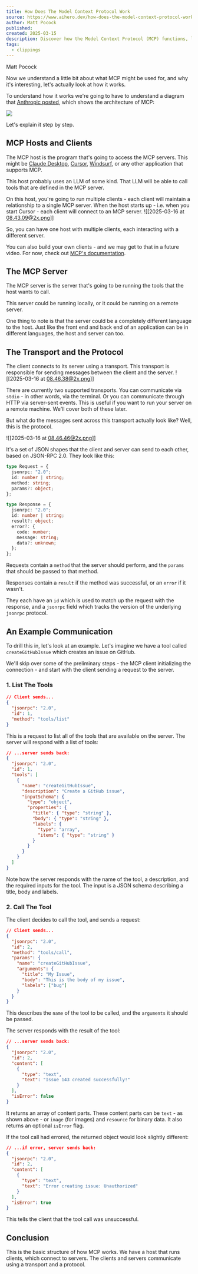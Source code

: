 ```yaml
---
title: How Does The Model Context Protocol Work
source: https://www.aihero.dev/how-does-the-model-context-protocol-work?list=model-context-protocol-tutorial
author: Matt Pocock
published: 
created: 2025-03-15
description: Discover how the Model Context Protocol (MCP) functions, linking hosts and servers with seamless client-server communication and JSON-RPC 2.0 protocol.
tags:
  - clippings
---
```

Matt Pocock

Now we understand a little bit about what MCP might be used for, and why it's interesting, let's actually look at how it works.

To understand how it works we're going to have to understand a diagram that [Anthropic posted](https://modelcontextprotocol.io/introduction), which shows the architecture of MCP:

![](http://res.cloudinary.com/total-typescript/image/upload/v1741611370/posts/post_eiesy/n0emq4uuvsykmmqjyxdx.png)

Let's explain it step by step.

## MCP Hosts and Clients

The MCP host is the program that's going to access the MCP servers. This might be [Claude Desktop](https://claude.ai/download), [Cursor](https://cursor.sh/), [Windsurf](https://codeium.com/windsurf), or any other application that supports MCP.

This host probably uses an LLM of some kind. That LLM will be able to call tools that are defined in the MCP server.

On this host, you're going to run multiple clients - each client will maintain a relationship to a single MCP server. When the host starts up - i.e. when you start Cursor - each client will connect to an MCP server.
![[2025-03-16 at 08.43.09@2x.png]]

So, you can have one host with multiple clients, each interacting with a different server.

You can also build your own clients - and we may get to that in a future video. For now, check out [MCP's documentation](https://modelcontextprotocol.io/introduction).

## The MCP Server

The MCP server is the server that's going to be running the tools that the host wants to call.

This server could be running locally, or it could be running on a remote server.

One thing to note is that the server could be a completely different language to the host. Just like the front end and back end of an application can be in different languages, the host and server can too.

## The Transport and the Protocol

The client connects to its server using a transport. This transport is responsible for sending messages between the client and the server.
![[2025-03-16 at 08.46.38@2x.png]]


There are currently two supported transports. You can communicate via `stdio` - in other words, via the terminal. Or you can communicate through HTTP via server-sent events. This is useful if you want to run your server on a remote machine. We'll cover both of these later.

But what do the messages sent across this transport actually look like? Well, this is the protocol.

![[2025-03-16 at 08.46.46@2x.png]]

It's a set of JSON shapes that the client and server can send to each other, based on JSON-RPC 2.0. They look like this:

```typescript
type Request = {
  jsonrpc: "2.0";
  id: number | string;
  method: string;
  params?: object;
};

type Response = {
  jsonrpc: "2.0";
  id: number | string;
  result?: object;
  error?: {
    code: number;
    message: string;
    data?: unknown;
  };
};
```

Requests contain a `method` that the server should perform, and the `params` that should be passed to that method.

Responses contain a `result` if the method was successful, or an `error` if it wasn't.

They each have an `id` which is used to match up the request with the response, and a `jsonrpc` field which tracks the version of the underlying `jsonrpc` protocol.

## An Example Communication

To drill this in, let's look at an example. Let's imagine we have a tool called `createGitHubIssue` which creates an issue on GitHub.

We'll skip over some of the preliminary steps - the MCP client initializing the connection - and start with the client sending a request to the server.

### 1\. List The Tools

```json
// Client sends...
{
  "jsonrpc": "2.0",
  "id": 1,
  "method": "tools/list"
}
```

This is a request to list all of the tools that are available on the server. The server will respond with a list of tools:

```json
// ...server sends back:
{
  "jsonrpc": "2.0",
  "id": 1,
  "tools": [
    {
      "name": "createGitHubIssue",
      "description": "Create a GitHub issue",
      "inputSchema": {
        "type": "object",
        "properties": {
          "title": { "type": "string" },
          "body": { "type": "string" },
          "labels": {
            "type": "array",
            "items": { "type": "string" }
          }
        }
      }
    }
  ]
}
```

Note how the server responds with the name of the tool, a description, and the required inputs for the tool. The input is a JSON schema describing a title, body and labels.

### 2\. Call The Tool

The client decides to call the tool, and sends a request:

```json
// Client sends...
{
  "jsonrpc": "2.0",
  "id": 2,
  "method": "tools/call",
  "params": {
    "name": "createGitHubIssue",
    "arguments": {
      "title": "My Issue",
      "body": "This is the body of my issue",
      "labels": ["bug"]
    }
  }
}
```

This describes the `name` of the tool to be called, and the `arguments` it should be passed.

The server responds with the result of the tool:

```json
// ...server sends back:
{
  "jsonrpc": "2.0",
  "id": 2,
  "content": [
    {
      "type": "text",
      "text": "Issue 143 created successfully!"
    }
  ],
  "isError": false
}
```

It returns an array of content parts. These content parts can be `text` - as shown above - or `image` (for images) and `resource` for binary data. It also returns an optional `isError` flag.

If the tool call had errored, the returned object would look slightly different:

```json
// ...if error, server sends back:
{
  "jsonrpc": "2.0",
  "id": 2,
  "content": [
    {
      "type": "text",
      "text": "Error creating issue: Unauthorized"
    }
  ],
  "isError": true
}
```

This tells the client that the tool call was unsuccessful.

## Conclusion

This is the basic structure of how MCP works. We have a host that runs clients, which connect to servers. The clients and servers communicate using a transport and a protocol.